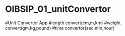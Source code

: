 # OIBSIP_01_unitConvertor
#Unit Convertor App
#length convert(cm,m,km)
#weight convert(gm,kg,pound)
#time convertor(sec,min,hour)

